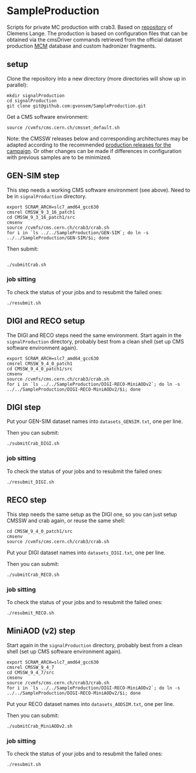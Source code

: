 # SampleProduction
Scripts for private MC production with crab3. Based on [repository](https://github.com/clelange/QStarProduction) of Clemens Lange. 
The production is based on configuration files that can be obtained via the cmsDriver commands retrieved from the official dataset production [MCM](https://cms-pdmv.cern.ch/mcm/) database and custom hadronizer fragments. 

## setup

Clone the repository into a new directory (more directories will show up in parallel):
```
mkdir signalProduction
cd signalProduction
git clone git@github.com:gvonsem/SampleProduction.git
```

Get a CMS software environment:
```
source /cvmfs/cms.cern.ch/cmsset_default.sh
```

Note: the CMSSW releases below and corresponding architectures may be adapted according to the recommended [production releases for the campaign](https://cms-pdmv.cern.ch/mcm/campaigns?page=-1&shown=63). Or other changes can be made if differences in configuration with previous samples are to be minimized. 

## GEN-SIM step

This step needs a working CMS software environment (see above). Need to be in ```signalProduction``` directory. 


```
export SCRAM_ARCH=slc7_amd64_gcc630
cmsrel CMSSW_9_3_16_patch1
cd CMSSW_9_3_16_patch1/src
cmsenv
source /cvmfs/cms.cern.ch/crab3/crab.sh
for i in `ls ../../SampleProduction/GEN-SIM`; do ln -s ../../SampleProduction/GEN-SIM/$i; done
```

Then submit:
```

./submitCrab.sh
```

### job sitting

To check the status of your jobs and to resubmit the failed ones:
```
./resubmit.sh
```

## DIGI and RECO setup

The DIGI and RECO steps need the same environment. Start again in the ```signalProduction``` directory, probably best from a clean shell (set up CMS software environment again).
```
export SCRAM_ARCH=slc7_amd64_gcc630
cmsrel CMSSW_9_4_0_patch1
cd CMSSW_9_4_0_patch1/src
cmsenv
source /cvmfs/cms.cern.ch/crab3/crab.sh
for i in `ls ../../SampleProduction/DIGI-RECO-MiniAODv2`; do ln -s ../../SampleProduction/DIGI-RECO-MiniAODv2/$i; done
```

## DIGI step

Put your GEN-SIM dataset names into ```datasets_GENSIM.txt```, one per line.

Then you can submit:
```
./submitCrab_DIGI.sh
```

### job sitting

To check the status of your jobs and to resubmit the failed ones:
```
./resubmit_DIGI.sh
```

## RECO step

This step needs the same setup as the DIGI one, so you can just setup CMSSW and crab again, or reuse the same shell:

```
cd CMSSW_9_4_0_patch1/src
cmsenv
source /cvmfs/cms.cern.ch/crab3/crab.sh
```

Put your DIGI dataset names into ```datasets_DIGI.txt```, one per line.

Then you can submit:
```
./submitCrab_RECO.sh
```

### job sitting

To check the status of your jobs and to resubmit the failed ones:
```
./resubmit_RECO.sh
```

## MiniAOD (v2) step

Start again in the ```signalProduction``` directory, probably best from a clean shell (set up CMS software environment again).


```
export SCRAM_ARCH=slc7_amd64_gcc630
cmsrel CMSSW_9_4_7
cd CMSSW_9_4_7/src
cmsenv
source /cvmfs/cms.cern.ch/crab3/crab.sh
for i in `ls ../../SampleProduction/DIGI-RECO-MiniAODv2`; do ln -s ../../SampleProduction/DIGI-RECO-MiniAODv2/$i; done
```

Put your RECO dataset names into ```datasets_AODSIM.txt```, one per line.

Then you can submit:
```
./submitCrab_MiniAODv2.sh
```

### job sitting

To check the status of your jobs and to resubmit the failed ones:
```
./resubmit.sh
```
